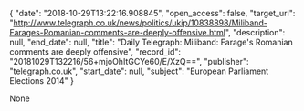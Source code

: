 {
  "date": "2018-10-29T13:22:16.908845", 
  "open_access": false, 
  "target_url": "http://www.telegraph.co.uk/news/politics/ukip/10838898/Miliband-Farages-Romanian-comments-are-deeply-offensive.html", 
  "description": null, 
  "end_date": null, 
  "title": "Daily Telegraph: Miliband: Farage's Romanian comments are deeply offensive", 
  "record_id": "20181029T132216/56+mjoOhItGCYe60/E/XzQ==", 
  "publisher": "telegraph.co.uk", 
  "start_date": null, 
  "subject": "European Parliament Elections 2014"
}

None